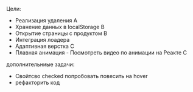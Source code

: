 Цели:

<!-- -   Загрузка картинки в коллекцию A -->
<!-- -   Внедрение библиотеки Redux A -->

-   Реализация удаления A
-   Хранение данных в localStorage B
-   Открытие страницы с продуктом B
-   Интеграция лоадера
-   Адаптивная верстка C
-   Плавная анимация - Посмотреть видео по анимации на Реакте C

дополнительниые задачи:

-   Свойтсво checked попробовать повесить на hover
-   рефакторить код
